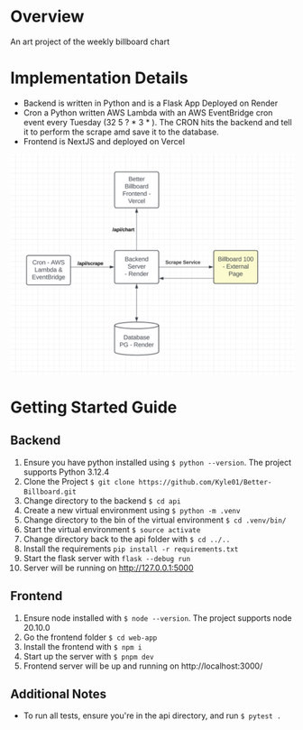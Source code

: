 # Overview
An art project of the weekly billboard chart

# Implementation Details 
* Backend is written in Python and is a Flask App Deployed on Render
* Cron a Python written AWS Lambda with an AWS EventBridge cron event every Tuesday (32 5 ? * 3 * ). The CRON hits the backend and tell it to perform the scrape amd save it to the database. 
* Frontend is NextJS and deployed on Vercel

![infrastructure](./docs/screenshots/infrastructure.png)

# Getting Started Guide
## Backend 
1. Ensure you have python installed using `$ python --version`. The project supports Python 3.12.4
2. Clone the Project `$ git clone https://github.com/Kyle01/Better-Billboard.git` 
3. Change directory to the backend `$ cd api`
4. Create a new virtual environment using `$ python -m .venv` 
5. Change directory to the bin of the virtual environment `$ cd .venv/bin/`
6. Start the virtual environment `$ source activate` 
7. Change directory back to the api folder with `$ cd ../.. ` 
8. Install the requirements `pip install -r requirements.txt`
9. Start the flask server with `flask --debug run`
10. Server will be running on http://127.0.0.1:5000

## Frontend
1. Ensure node installed with `$ node --version`. The project supports node 20.10.0
2. Go the frontend folder `$ cd web-app`
3. Install the frontend with `$ npm i`
4. Start up the server with `$ pnpm dev`
5. Frontend server will be up and running on http://localhost:3000/

## Additional Notes
* To run all tests, ensure you're in the api directory, and run `$ pytest .` 